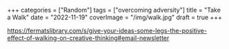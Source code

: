 +++
categories = ["Random"]
tags = ["overcoming adversity"]
title = "Take a Walk"
date = "2022-11-19"
coverImage = "/img/walk.jpg"
draft = true
+++


<!--more-->

https://fermatslibrary.com/s/give-your-ideas-some-legs-the-positive-effect-of-walking-on-creative-thinking#email-newsletter
